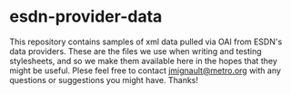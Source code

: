 # esdn-provider-data
This repository contains samples of xml data pulled via OAI from ESDN's data providers. These are the files we use when writing and testing stylesheets, and so we make them available here in the hopes that they might be useful.
Plese feel free to contact jmignault@metro.org with any questions or suggestions you might have. Thanks!
